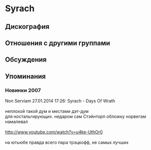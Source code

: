 # Syrach



## Дискография


## Отношения с другими группами


## Обсуждения


## Упоминания

### Новинки 2007

Non Serviam 27.01.2014 17:26:
Syrach &#8206;- Days Of Wrath<BR><BR>неплохой такой дум и местами дэт-дум<BR>для ностальгирующих. недаром сам Стэйнторп обложку норвегам намалевал<BR><BR><A HREF="http://www.youtube.com/watch?v=u4ke-UthOr0" TARGET="_blank">http://www.youtube.com/watch?v=u4ke-UthOr0</A><BR><BR>на ютьюбе правда всего пара трэцкофф, не самых лучших

